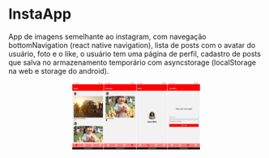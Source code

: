 
# InstaApp

App de imagens semelhante ao instagram, com navegação bottomNavigation (react native navigation), lista de posts com o avatar do usuário, foto e o like, o usuário tem uma página de perfil, cadastro de posts que salva no armazenamento temporário com asyncstorage (localStorage na web e storage do android).

<p align="center">
<img width="50%" src="https://github.com/giseletoledo/appreactnative/blob/main/imagens/telas_app_react_native.jpg" alt="Telas do app de fotos">
</p>

